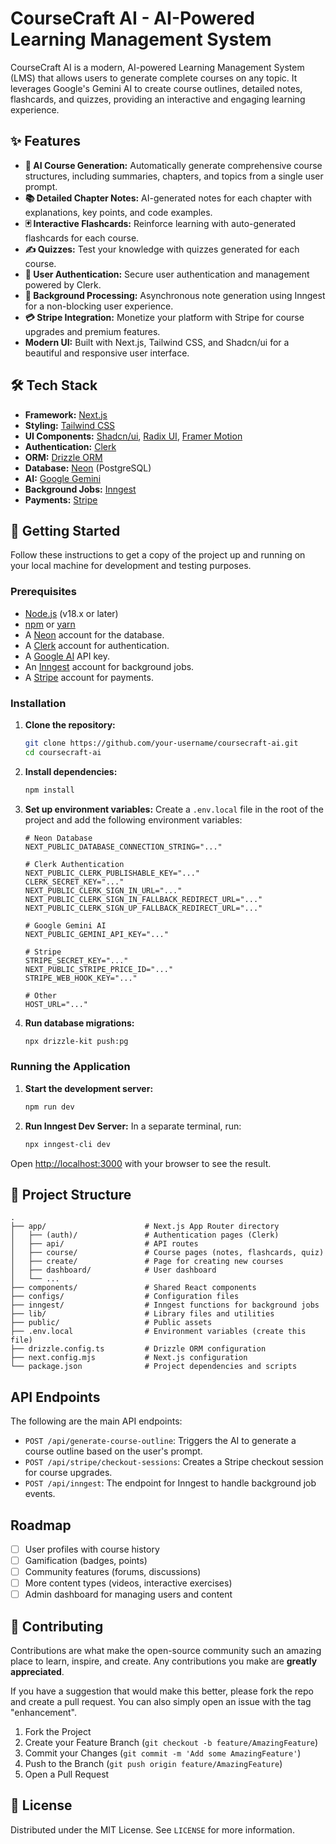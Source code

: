 # CourseCraft AI - AI-Powered Learning Management System

CourseCraft AI is a modern, AI-powered Learning Management System (LMS) that allows users to generate complete courses on any topic. It leverages Google's Gemini AI to create course outlines, detailed notes, flashcards, and quizzes, providing an interactive and engaging learning experience.

## ✨ Features

- **🤖 AI Course Generation:** Automatically generate comprehensive course structures, including summaries, chapters, and topics from a single user prompt.
- **📚 Detailed Chapter Notes:** AI-generated notes for each chapter with explanations, key points, and code examples.
- **🃏 Interactive Flashcards:** Reinforce learning with auto-generated flashcards for each course.
- **✍️ Quizzes:** Test your knowledge with quizzes generated for each course.
- **🔐 User Authentication:** Secure user authentication and management powered by Clerk.
- **🚀 Background Processing:** Asynchronous note generation using Inngest for a non-blocking user experience.
- **💳 Stripe Integration:** Monetize your platform with Stripe for course upgrades and premium features.
- **Modern UI:** Built with Next.js, Tailwind CSS, and Shadcn/ui for a beautiful and responsive user interface.

## 🛠️ Tech Stack

- **Framework:** [Next.js](https://nextjs.org/)
- **Styling:** [Tailwind CSS](https://tailwindcss.com/)
- **UI Components:** [Shadcn/ui](https://ui.shadcn.com/), [Radix UI](https://www.radix-ui.com/), [Framer Motion](https://www.framer.com/motion/)
- **Authentication:** [Clerk](https://clerk.com/)
- **ORM:** [Drizzle ORM](https://orm.drizzle.team/)
- **Database:** [Neon](https://neon.tech/) (PostgreSQL)
- **AI:** [Google Gemini](https://ai.google.dev/)
- **Background Jobs:** [Inngest](https://www.inngest.com/)
- **Payments:** [Stripe](https://stripe.com/)

## 🚀 Getting Started

Follow these instructions to get a copy of the project up and running on your local machine for development and testing purposes.

### Prerequisites

- [Node.js](https://nodejs.org/) (v18.x or later)
- [npm](https://www.npmjs.com/) or [yarn](https://yarnpkg.com/)
- A [Neon](https://neon.tech/) account for the database.
- A [Clerk](https://clerk.com/) account for authentication.
- A [Google AI](https://ai.google.dev/) API key.
- An [Inngest](https://www.inngest.com/) account for background jobs.
- A [Stripe](https://stripe.com/) account for payments.

### Installation

1.  **Clone the repository:**
    ```bash
    git clone https://github.com/your-username/coursecraft-ai.git
    cd coursecraft-ai
    ```

2.  **Install dependencies:**
    ```bash
    npm install
    ```

3.  **Set up environment variables:**
    Create a `.env.local` file in the root of the project and add the following environment variables:

    ```env
    # Neon Database
    NEXT_PUBLIC_DATABASE_CONNECTION_STRING="..."

    # Clerk Authentication
    NEXT_PUBLIC_CLERK_PUBLISHABLE_KEY="..."
    CLERK_SECRET_KEY="..."
    NEXT_PUBLIC_CLERK_SIGN_IN_URL="..."
    NEXT_PUBLIC_CLERK_SIGN_IN_FALLBACK_REDIRECT_URL="..."
    NEXT_PUBLIC_CLERK_SIGN_UP_FALLBACK_REDIRECT_URL="..."

    # Google Gemini AI
    NEXT_PUBLIC_GEMINI_API_KEY="..."

    # Stripe
    STRIPE_SECRET_KEY="..."
    NEXT_PUBLIC_STRIPE_PRICE_ID="..."
    STRIPE_WEB_HOOK_KEY="..."

    # Other
    HOST_URL="..."
    ```

4. **Run database migrations:**
    ```bash
    npx drizzle-kit push:pg
    ```

### Running the Application

1.  **Start the development server:**
    ```bash
    npm run dev
    ```

2.  **Run Inngest Dev Server:**
    In a separate terminal, run:
    ```bash
    npx inngest-cli dev
    ```

Open [http://localhost:3000](http://localhost:3000) with your browser to see the result.

## 📁 Project Structure

```
.
├── app/                      # Next.js App Router directory
│   ├── (auth)/               # Authentication pages (Clerk)
│   ├── api/                  # API routes
│   ├── course/               # Course pages (notes, flashcards, quiz)
│   ├── create/               # Page for creating new courses
│   ├── dashboard/            # User dashboard
│   └── ...
├── components/               # Shared React components
├── configs/                  # Configuration files
├── inngest/                  # Inngest functions for background jobs
├── lib/                      # Library files and utilities
├── public/                   # Public assets
├── .env.local                # Environment variables (create this file)
├── drizzle.config.ts         # Drizzle ORM configuration
├── next.config.mjs           # Next.js configuration
└── package.json              # Project dependencies and scripts
```

## API Endpoints

The following are the main API endpoints:

-   `POST /api/generate-course-outline`: Triggers the AI to generate a course outline based on the user's prompt.
-   `POST /api/stripe/checkout-sessions`: Creates a Stripe checkout session for course upgrades.
-   `POST /api/inngest`: The endpoint for Inngest to handle background job events.

##  Roadmap

-   [ ] User profiles with course history
-   [ ] Gamification (badges, points)
-   [ ] Community features (forums, discussions)
-   [ ] More content types (videos, interactive exercises)
-   [ ] Admin dashboard for managing users and content

## 🤝 Contributing

Contributions are what make the open-source community such an amazing place to learn, inspire, and create. Any contributions you make are **greatly appreciated**.

If you have a suggestion that would make this better, please fork the repo and create a pull request. You can also simply open an issue with the tag "enhancement".

1.  Fork the Project
2.  Create your Feature Branch (`git checkout -b feature/AmazingFeature`)
3.  Commit your Changes (`git commit -m 'Add some AmazingFeature'`)
4.  Push to the Branch (`git push origin feature/AmazingFeature`)
5.  Open a Pull Request

## 📜 License

Distributed under the MIT License. See `LICENSE` for more information.
